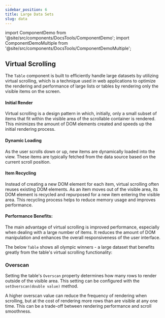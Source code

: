 ```yaml
---
sidebar_position: 6
title: Large Data Sets
slug: data
---
```


import ComponentDemo from '@site/src/components/DocsTools/ComponentDemo';
import ComponentDemoMultiple from '@site/src/components/DocsTools/ComponentDemoMultiple';

## Virtual Scrolling

The `Table` component is built to efficiently handle large datasets by utilizing virtual scrolling, which  is a technique used in web applications to optimize the rendering and performance of large lists or tables by rendering only the visible items on the screen.

#### Initial Render

Virtual scrolling is a design pattern in which, initially, only a small subset of items that fit within the visible area of the scrollable container is rendered. This minimizes the amount of DOM elements created and speeds up the initial rendering process.

#### Dynamic Loading
As the user scrolls down or up, new items are dynamically loaded into the view. These items are typically fetched from the data source based on the current scroll position.

#### Item Recycling
Instead of creating a new DOM element for each item, virtual scrolling often reuses existing DOM elements. As an item moves out of the visible area, its DOM element is recycled and repurposed for a new item entering the visible area. This recycling process helps to reduce memory usage and improves performance.

#### Performance Benefits:

The main advantage of virtual scrolling is improved performance, especially when dealing with a large number of items. It reduces the amount of DOM manipulation and enhances the overall responsiveness of the user interface.

The below `Table` shows all olympic winners - a large dataset that benefits greatly from the table's virtual scrolling functionality:

<ComponentDemoMultiple
path='https://eu.bbx.kitchen/webapp/controlsamples?class=addondemos.tabledemos.TableOlympicWinners' 
javaE='https://raw.githubusercontent.com/DwcJava/ControlSamples/main/src/main/java/addondemos/tabledemos/TableOlympicWinners.java'
height='600px'
/>



### Overscan

Setting the table's `Overscan` property determines how many rows to render outside of the visible area. This setting can be configured with the `setOverscan(double value)` method.

A higher overscan value can reduce the frequency of rendering when scrolling, but at the cost of rendering more rows than are visible at any one time. This can be a trade-off between rendering performance and scroll smoothness.